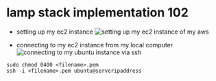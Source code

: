 # lamp stack implementation 102

* setting up my ec2 instance
![setting up my ec2 instance of my aws](https://github.com/user-attachments/assets/6025c01e-fb5c-4d75-9e8d-f486e901d5c6)


* connecting to my ec2 instance from my local computer
![connecting to my ubuntu instance via ssh](https://github.com/user-attachments/assets/3758b1e9-4ac8-4478-bfa9-53124e063098)

```
sudo chmod 0400 <filename>.pem
ssh -i <filename>.pem ubuntu@serveripaddress
```
